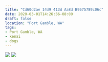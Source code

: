 ```yaml
---
title: "Cd60d2ae 14d9 413d Aa8d B9575789c06c"
date: 2020-03-01T14:26:56-08:00
draft: false
location: "Port Gamble, WA"
tags:
- Port Gamble, WA
- kenai
- dogs
---
```


![](https://d17enza3bfujl8.cloudfront.net/L1000109.jpg)
![](https://d17enza3bfujl8.cloudfront.net/L1000121.jpg)
